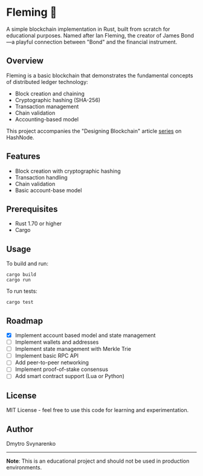 # Fleming 🔗

A simple blockchain implementation in Rust, built from scratch for educational purposes. Named after Ian Fleming, the creator of James Bond—a playful connection between "Bond" and the financial instrument.

## Overview

Fleming is a basic blockchain that demonstrates the fundamental concepts of distributed ledger technology:
- Block creation and chaining
- Cryptographic hashing (SHA-256)
- Transaction management
- Chain validation
- Accounting-based model

This project accompanies the "Designing Blockchain" article [series](https://dsvynarenko.hashnode.dev/series/designing-blockchain-rust) on HashNode.

## Features

- Block creation with cryptographic hashing
- Transaction handling
- Chain validation
- Basic account-base model

## Prerequisites

- Rust 1.70 or higher
- Cargo

## Usage
To build and run:
```
cargo build
cargo run
```
To run tests:
```
cargo test
```

## Roadmap

- [X] Implement account based model and state management
- [ ] Implement wallets and addresses
- [ ] Implement state management with Merkle Trie
- [ ] Implement basic RPC API
- [ ] Add peer-to-peer networking
- [ ] Implement proof-of-stake consensus
- [ ] Add smart contract support (Lua or Python)

## License

MIT License - feel free to use this code for learning and experimentation.

## Author

Dmytro Svynarenko

---

**Note**: This is an educational project and should not be used in production environments.